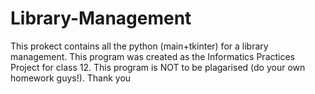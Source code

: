 # Library-Management
This prokect contains all the python (main+tkinter) for a library management.
This program was created as the Informatics Practices Project for class 12.
This program is NOT to be plagarised (do your own homework guys!).
Thank you
